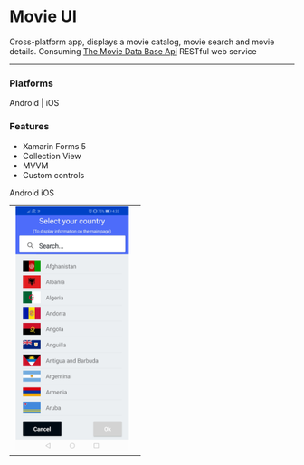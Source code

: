 # Movie UI

<p>Cross-platform app, displays a movie catalog, movie search and movie details. Consuming <a href="https://www.themoviedb.org/">The Movie Data Base Api</a> RESTful web service</p>

<hr/>

### Platforms
<span>Android</span> | <span>iOS</span>

### Features
<ul>
    <li>Xamarin Forms 5</li>
    <li>Collection View</li>
    <li>MVVM</li>
    <li>Custom controls</li>
</ul>

<table>
<tr>
Android
</tr>
<tr>
iOS
</tr>
<td>
<img source="https://github.com/ralfId/AppScreenshots/blob/main/XamApp_MovieUI/iOS.gif"/>
<img alt="Country selection screenshot" src="https://raw.githubusercontent.com/ralfId/AppScreenshots/main/App_Covi_Info/screen_1.jpg" width="200"/>  
</td>

<td>
<img source="https://github.com/ralfId/AppScreenshots/blob/main/XamApp_MovieUI/iOS.gif"/>
</td>
</table>

